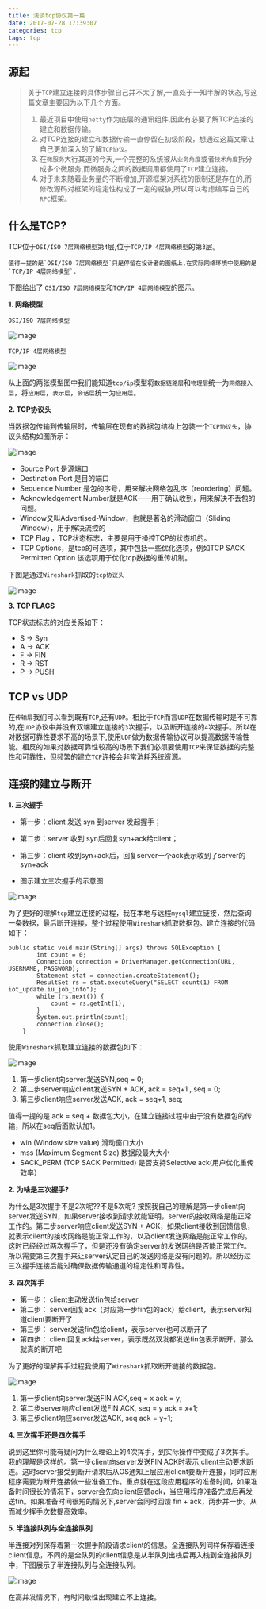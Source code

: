 ```yaml
---
title: 浅谈tcp协议第一篇
date: 2017-07-28 17:39:07
categories: tcp
tags: tcp
---
```


## 源起

> 关于`TCP`建立连接的具体步骤自己并不太了解,一直处于一知半解的状态,写这篇文章主要因为以下几个方面。
> 1. 最近项目中使用`netty`作为底层的通讯组件,因此有必要了解TCP连接的建立和数据传输。
> 2. 对TCP连接的建立和数据传输一直停留在初级阶段，想通过这篇文章让自己更加深入的了解`TCP协议`。
> 3. 在`微服务`大行其道的今天,一个完整的系统被从`业务角度`或者`技术角度`拆分成多个微服务,而微服务之间的数据调用都使用了`TCP`建立连接。
> 4. 对于未来随着业务量的不断增加,开源框架对系统的限制还是存在的,而修改源码对框架的稳定性构成了一定的威胁,所以可以考虑编写自己的`RPC`框架。

## 什么是TCP?

TCP位于`OSI/ISO 7层网络模型`第`4`层,位于`TCP/IP 4层网络模型`的第`3`层。

    值得一提的是`OSI/ISO 7层网络模型`只是停留在设计者的图纸上,在实际网络环境中使用的是`TCP/IP 4层网络模型`.

下图给出了 `OSI/ISO 7层网络模型`和`TCP/IP 4层网络模型`的图示。

**1. 网络模型**

`OSI/ISO 7层网络模型`

![image](http://wx2.sinaimg.cn/large/74b07056ly1fgkodfqeibj20o70h577g.jpg)

`TCP/IP 4层网络模型`

![image](http://wx4.sinaimg.cn/large/74b07056ly1fgkodfbba1j20hs088ab0.jpg)

从上面的两张模型图中我们能知道`tcp/ip`模型将`数据链路层`和`物理层`统一为`网络接入层`，将`应用层`，`表示层`，`会话层`统一为`应用层`。

**2. TCP协议头**

当数据包传输到传输层时，传输层在现有的数据包结构上包装一个`TCP协议头`，协议头结构如图所示：

![image](http://wx4.sinaimg.cn/large/74b07056ly1fgkodhf6kvj20m8090jsz.jpg)

- Source Port 是源端口
- Destination Port 是目的端口
- Sequence Number 是包的序号，用来解决网络包乱序（reordering）问题。
- Acknowledgement Number就是ACK——用于确认收到，用来解决不丢包的问题。
- Window又叫Advertised-Window，也就是著名的滑动窗口（Sliding Window），用于解决流控的
- TCP Flag ，TCP状态标志，主要是用于操控TCP的状态机的。
- TCP Options，是tcp的可选项，其中包括一些优化选项，例如TCP SACK Permitted Option 该选项用于优化tcp数据的重传机制。

下图是通过`Wireshark`抓取的`tcp协议头`

![image](http://wx3.sinaimg.cn/large/74b07056ly1fgkodevityj211b08g0sz.jpg)

**3. TCP FLAGS**

TCP状态标志的对应关系如下：

- S -> Syn
- A -> ACK
- F -> FIN
- R -> RST
- P -> PUSH


## TCP vs UDP 

在`传输层`我们可以看到既有`TCP`,还有`UDP`。相比于`TCP`而言`UDP`在数据传输时是不可靠的,在`UDP`协议中并没有双端建立连接的`3`次握手，以及断开连接的`4`次握手。所以在对数据可靠性要求不高的场景下,使用`UDP`做为数据传输协议可以提高数据传输性能。相反的如果对数据可靠性较高的场景下我们必须要使用`TCP`来保证数据的完整性和可靠性，但频繁的建立`TCP`连接会非常消耗系统资源。

## 连接的建立与断开

**1. 三次握手**

- 第一步：client 发送 syn 到server 发起握手；
- 第二步：server 收到 syn后回复syn+ack给client；
- 第三步：client 收到syn+ack后，回复server一个ack表示收到了server的syn+ack


- 图示建立三次握手的示意图

![image](http://wx4.sinaimg.cn/large/74b07056ly1fgkodg9royj20ob0r40ut.jpg)

为了更好的理解`tcp`建立连接的过程，我在本地与远程`mysql`建立链接，然后查询一条数据，最后断开连接，整个过程使用`Wireshark`抓取数据包。建立连接的代码如下：
```
public static void main(String[] args) throws SQLException {
		int count = 0;
		Connection connection = DriverManager.getConnection(URL, USERNAME, PASSWORD);
		Statement stat = connection.createStatement();
		ResultSet rs = stat.executeQuery("SELECT count(1) FROM iot_update.iu_job_info");
		while (rs.next()) {
			count = rs.getInt(1);
		}
		System.out.println(count);
		connection.close();
	}
```

使用`Wireshark`抓取建立连接的数据包如下：

![image](http://wx1.sinaimg.cn/large/74b07056ly1fgkodhwt2tj210s01qt8s.jpg)

1. 第一步client向server发送SYN,seq = 0;
2. 第二步server响应client发送SYN + ACK, ack = seq+1 , seq = 0;
3. 第三步client响应server发送ACK, ack = seq+1, seq;

值得一提的是 ack = seq + 数据包大小，在建立链接过程中由于没有数据包的传输，所以在seq后面默认加1。

- win (Window size value) 滑动窗口大小
- mss (Maximum Segment Size) 数据段最大大小
- SACK_PERM (TCP SACK Permitted) 是否支持Selective ack(用户优化重传效率）

**2. 为啥是三次握手?**

为什么是3次握手不是2次呢??不是5次呢? 按照我自己的理解是第一步client向server发送SYN，如果server接收到请求就能证明，server的接收网络是能正常工作的。第二步server响应client发送SYN + ACK，如果client接收到回馈信息，就表示cilent的接收网络是能正常工作的，以及client发送网络是能正常工作的。这时已经经过两次握手了，但是还没有确定server的发送网络是否能正常工作。所以需要第三次握手来让server认定自己的发送网络是没有问题的。所以经历过三次握手连接后能过确保数据传输通道的稳定性和可靠性。

**3. 四次挥手**

- 第一步： client主动发送fin包给server
- 第二步： server回复ack（对应第一步fin包的ack）给client，表示server知道client要断开了
- 第三步： server发送fin包给client，表示server也可以断开了
- 第四步： client回复ack给server，表示既然双发都发送fin包表示断开，那么就真的断开吧

为了更好的理解挥手过程我使用了`Wireshark`抓取断开链接的数据包。

![image](http://wx1.sinaimg.cn/large/74b07056ly1fgkodibclcj211a031q36.jpg)

1. 第一步client向server发送FIN ACK,seq = x ack = y;
2. 第二步server响应client发送FIN ACK, seq = y ack = x+1;
3. 第三步client响应server发送ACK, seq ack = y+1;

**4. 三次挥手还是四次挥手**

说到这里你可能有疑问为什么理论上的4次挥手，到实际操作中变成了3次挥手。我的理解是这样的。第一步client向server发送FIN ACK时表示,client主动要求断连。这时server接受到断开请求后从OS通知上层应用client要断开连接，同时应用程序需要为断开连接做一些准备工作。重点就在这段应用程序的准备时间，如果准备时间很长的情况下，server会先向client回馈ack，当应用程序准备完成后再发送fin。如果准备时间很短的情况下,server会同时回馈 fin + ack，两步并一步。从而减少挥手次数提高效率。

**5. 半连接队列与全连接队列**

半连接对列保存着第一次握手阶段请求client的信息。全连接队列同样保存着连接client信息，不同的是全队列的client信息是从半队列出栈后再入栈到全连接队列中，下图展示了半连接队列与全连接队列。

![image](http://wx4.sinaimg.cn/large/74b07056ly1fgkvt2zguwj20sg0krjt1.jpg)

在高并发情况下，有时间歇性出现建立不上连接。
